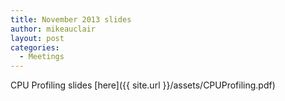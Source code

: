 ```yaml
---
title: November 2013 slides
author: mikeauclair
layout: post
categories:
  - Meetings
---
```


CPU Profiling slides [here]({{ site.url }}/assets/CPUProfiling.pdf)